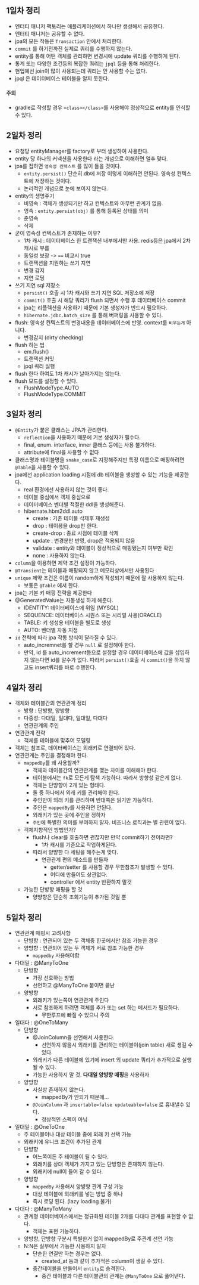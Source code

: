 ## 1일차 정리

- 엔터티 매니저 팩토리는 애플리케이션에서 하나만 생성해서 공유한다.
- 엔터티 매니저는 공유할 수 없다.
- jpa의 모든 작동은 `Transaction` 안에서 처리한다.
- `commit` 를 하기전까진 실제로 쿼리를 수행하지 않는다.
- entity를 통해 어떤 객체를 관리하면 변경시에 update 쿼리를 수행하게 된다.
- 통계 또는 다양한 조건등의 복잡한 쿼리는 `jpql` 등을 통해 처리한다.
- 현업에선 join이 많이 사용되는데 쿼리는 안 사용할 수는 없다. 
- jpql 은 데이터베이스 테이블을 알지 못한다.

#### 주의
- gradle로 작성할 경우 `<class></class>`를 사용해야 정상적으로 entity를 인식할 수 있다.

## 2일차 정리

- 요청당 entityManager를 factory로 부터 생성하여 사용한다.
- entity 당 하나의 커넥션을 사용한다 라는 개념으로 이해하면 얼추 맞다.
- jpa를 접하면 `영속성 컨텍스트` 를 많이 들을 것이다.
    - `entity.persist()` 단순히 db에 저장 이렇게 이해하면 안된다. 영속성 컨텍스트에 저장하는 것이다.
    - 논리적인 개념으로 눈에 보이지 않는다.
- entity의 생명주기
    - 비영속 : 객체가 생성되기만 하고 컨텍스트와 아무런 관계가 없음.
    - 영속 : `entity.persist(obj)` 를 통해 등록된 상태를 의미
    - 준영속 
    - 삭제
- 굳이 영속성 컨텍스트가 존재하는 이유?
    - 1차 캐시 : 데이터베이스 한 트랜잭션 내부에서만 사용. redis등은 jpa에서 2차캐시로 부름
    - 동일성 보장 -> `==` 비교시 true
    - 트랜잭션을 지원하는 쓰기 지연
    - 변경 감지
    - 지연 로딩
- 쓰기 지연 sql 저장소
    - `persist()` 호출 시 1차 캐시와 쓰기 지연 SQL 저장소에 저장
    - `commit()` 호출 시 해당 쿼리가 flush 되면서 수행 후 데이터베이스 commit 
    - jpa는 리플렉션을 사용하기 때문에 기본 생성자가 반드시 필요하다.
    - `hibernate.jdbc.batch_size` 를 통해 버퍼링을 사용할 수 있다.
- flush: 영속성 컨텍스트의 변경내용을 데이터베이스에 반영. context를 `비우는게` 아니다.
    - 변경감지 (dirty checking)
- flush 하는 법
    - em.flush()
    - 트랜잭션 커밋
    - jpql 쿼리 실행
- flush 한다 하여도 1차 캐시가 날아가지는 않는다.
- flush 모드를 설정할 수 있다.
    - FlushModeType.AUTO
    - FlushModeType.COMMIT
    
## 3일차 정리

- `@Entity`가 붙은 클래스는 JPA가 관리한다.
    - `reflection`을 사용하기 때문에 기본 생성자가 필수다.
    - final, enum. interface, inner 클래스 등에는 사용 불가하다.
    - attribute에 final을 사용할 수 없다
- 클래스명과 테이블명을 `snake_case`로 지정해주지만 특정 이름으로 매핑하려면 `@Table`을 사용할 수 있다.
- jpa에선 application loading 시점에 db 테이블을 생성할 수 있는 기능을 제공한다.
    - real 환경에선 사용하지 않는 것이 좋다.
    - 테이블 중심에서 객체 중심으로 
    - 데이터베이스 벤더별 적절한 ddl을 생성해준다.
    - hibernate.hbm2ddl.auto
        - create : 기존 테이블 삭제후 재생성
        - drop : 테이븡을 drop만 한다.
        - create-drop : 종료 시점에 테이블 삭제
        - update : 변경분만 반영, drop은 적용되지 않음
        - validate : entity와 테이블이 정상적으로 매핑됐는지 여부만 확인
        - none : 사용하지 않는다.
- `column`을 이용하면 제약 조건 설정이 가능하다.
- `@Transient`는 테이블과 매핑되지 않고 메모리상에서만 사용된다
- `unique` 제약 조건은 이름이 random하게 작성되기 때문에 잘 사용하지 않는다.
    - 보통은 `@Table` 에서 한다.
- jpa는 기본 키 매핑 전략을 제공한다
- @GeneratedValue는 자동생성 하게 해준다.
    - IDENTITY: 데이터베이스에 위임 (MYSQL)
    - SEQUENCE: 데이터베이스 시퀀스 또는 시리얼 사용(ORACLE)
    - TABLE: 키 생성용 테이블을 별도로 생성
    - AUTO: 벤더별 자동 지정
- `id` 전략에 따라 jpa 작동 방식이 달라질 수 있다.
    - auto_incremnet를 할 경우 `null` 로 설정해야 한다.
    - 만약, id 를 auto_increment등으로 설정할 경우 데이터베이스에 값을 삽입하지 않는다면 id를 알수가 없다. 따라서 `persist()`호출 시 `commit()`을 하지 않고도 insert쿼리를 바로 수행한다.
    
## 4일차 정리

- 객체와 테이블간의 연관관계 정리
    - 방향 : 단방향, 양방향
    - 다중성: 다대일, 일대다, 일대일, 다대다
    - 연관관계의 주인
- 연관관계 전략
    - 객체를 테이블에 맞추어 모델링
-  객체는 참조로, 데이터베이스는 외래키로 연결되어 있다.
- 연관관계는 주인을 결정해야 한다.
    - `mappedBy`를 왜 사용할까?
        - 객체와 테이블간의 연관관계를 맺는 차이를 이해해야 한다.
        - 테이블에서는 `fk`로 모든게 탐색 가능하다. 따라서 방향성 같은게 없다.
        - 객체는 단뱡향이 2개 있는 형태다.
        - 둘 중 하나에서 외래 키를 관리해야 한다.
        - 주인만이 외래 키를 관리하며 반대쪽은 읽기만 가능하다.
        - 주인은 `mappedBy`를 사용하면 안된다. 
        - 외래키가 있는 곳에 주인을 정하자
        - `주인`에 특별한 의미를 부여하지 말자. 비즈니스 로직과는 별 관련이 없다.
    - 객체지향적인 방법인가?
        - flush나 clear를 호출하면 괜찮지만 만약 commit하기 전이라면?
            - 1차 캐시를 기준으로 작업하게된다.
        - 따라서 양뱡한 다 세팅을 해주는게 맞다.
            - 연관관계 편의 메소드를 만들자
                - getter/setter 를 사용할 경우 무한참조가 발생할 수 있다.
                - 어디에 만들어도 상관없다.
                - controller 에서 entity 반환하지 말것
    - 가능한 단방향 매핑을 할 것
        - 양뱡향은 단순히 조회기능이 추가된 것일 뿐

## 5일차 정리

- 연관관계 매핑시 고려사항 
    - 단뱡향 : 연관되어 있는 두 객체중 한곳에서만 참조 가능한 경우
    - 양뱡향 : 연관되어 있는 두 객체가 서로 참조 가능한 경우
        - `mappedby` 사용해야함
- 다대일 : @ManyToOne
    - 단방향
        - 가장 선호하는 방법
        - 선언하고 @ManyToOne 붙이면 끝난
    - 양방향
        - 외래키가 있는쪽이 연관관계 주인다
        - 서로 참조하게 하려면 객체를 추가 또는 set 하는 메서드가 필요하다.
            - 무한루프에 빠질 수 있으니 주의
- 일대다 : @OneToMany
    - 단방향
        - @JoinColumn을 선언해서 사용한다.
            - 선언하지 않을시 외래키를 관리하는 테이블이(join table) 새로 생길 수 있다.
        - 외래키가 다른 테이블에 있기에 insert 외 update 쿼리가 추가적으로 실행될 수 있다.
        - 가능한 사용하지 말 것. **다대일 양뱡향 매핑**을 사용하자
    - 양방향
        - 사실상 존재하지 않는다.
            - mappedBy가 안되기 때문에...
        - `@JoinColumn` 과 `insertable=false updateable=false` 로 흉내낼수 있다.
            - 정상적인 스펙이 아님
- 일대일 : @OneToOne
    - 주 테이블이나 대상 테이블 중에 외래 키 선택 가능
    - 외래키에 유니크 조건이 추가된 관계
    - 단뱡향
        - 어느쪽이든 주 테이블이 될 수 있다.
        - 외래키를 상대 객체가 가지고 있는 단방향은 존재하지 않는다.
        - 외래키에 null이 들어 갈 수 있다.
    - 양방향
        - `mappedBy` 사용해서 양뱡향 관계 구성 가능
        - 대상 테이블에 외래키를 넣는 방법 중 하나
        - 즉시 로딩 된다. (lazy loading 불가)
- 다대다 : @ManyToMany
    - 관계형 데이터베이스에서는 정규화된 테이블 2개롤 다대다 관계를 표현할 수 없다.
        - 객체는 표현 가능하다.
    - 양방향, 단방향 구분시 특별한거 없이 mappedBy로 주관계 선언 가능
    - N:N은 실무에서 가능한 사용하지 말자
        - 단순한 연결만 하는 경우는 없다.
            - created_at 등과 같이 추가적은 column이 생길 수 있다.
        - 중간테이블을 만들어서 `entity`로 승격한다.
            - 중간 테이블과 다른 테이블관의 관계는 `@ManyToOne` 으로 풀어낸다.
        